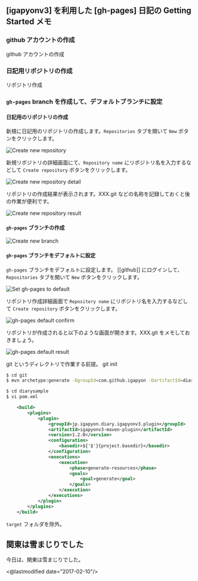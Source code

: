 ## [igapyonv3] を利用した [gh-pages] 日記の Getting Started メモ

### github アカウントの作成

github アカウントの作成

### 日記用リポジトリの作成

リポジトリ作成

### `gh-pages` branch を作成して、デフォルトブランチに設定

#### 日記用のリポジトリの作成

新規に日記用のリポジトリの作成します。`Repositories` タブを開いて `New` ボタンをクリックします。

![Create new repository](https://igapyon.github.io/diary/images/2017/20170209-01.png "Create new repository")

新規リポジトリの詳細画面にて、`Repository name` にリポジトリ名を入力するなどして `Create repository` ボタンをクリックします。

![Create new repository detail](https://igapyon.github.io/diary/images/2017/20170209-02.png "Create new repository detail")

リポジトリの作成結果が表示されます。XXX.git などの名称を記録しておくと後の作業が便利です。

![Create new repository result](https://igapyon.github.io/diary/images/2017/20170209-03.png "Create new repository result")

#### `gh-pages` ブランチの作成

![Create new branch](https://igapyon.github.io/diary/images/2017/20170209-04.png "Create new branch")

#### `gh-pages` ブランチをデフォルトに設定

`gh-pages` ブランチをデフォルトに設定します。
[[github]] にログインして、`Repositories` タブを開いて `New` ボタンをクリックします。

![Set gh-pages to default](https://igapyon.github.io/diary/images/2017/20170209-05.png "Set gh-pages to default")

リポジトリ作成詳細画面で `Repository name` にリポジトリ名を入力するなどして `Create repository` ボタンをクリックします。

![gh-pages default confirm](https://igapyon.github.io/diary/images/2017/20170209-06.png "gh-pages default confirm")

リポジトリが作成されると以下のような画面が開きます。XXX.git をメモしておきましょう。

![gh-pages default result](https://igapyon.github.io/diary/images/2017/20170209-07.png "gh-pages default resut")



git というディレクトリで作業する前提。
git init

```sh
$ cd git
$ mvn archetype:generate -DgroupId=com.github.igapyon -DartifactId=diarysample -DarchetypeArtifactId=maven-archetype-quickstart -DinteractiveMode=false
```

```sh
$ cd diarysample
$ vi pom.xml
```



```xml
	<build>
		<plugins>
			<plugin>
				<groupId>jp.igapyon.diary.igapyonv3.plugin</groupId>
				<artifactId>igapyonv3-maven-plugin</artifactId>
				<version>1.2.0</version>
				<configuration>
					<basedir>${'$'}{project.basedir}</basedir>
				</configuration>
				<executions>
					<execution>
						<phase>generate-resources</phase>
						<goals>
							<goal>generate</goal>
						</goals>
					</execution>
				</executions>
			</plugin>
		</plugins>
	</build>
```

`target` フォルダを除外。


## 関東は雪まじりでした

今日は、関東は雪まじりでした。

<@lastmodified date="2017-02-10"/>

